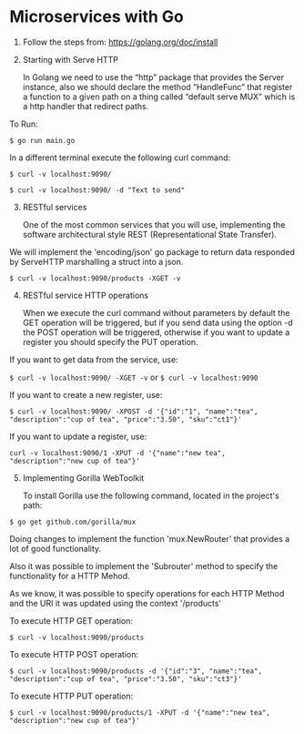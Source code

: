 # Microservices with Go

1. Follow the steps from: https://golang.org/doc/install

2. Starting with Serve HTTP

	In Golang we need to use the “http” package that provides the Server instance, also we should declare the method “HandleFunc” that register a function to a given path on a thing called “default serve MUX” which is a http handler that redirect paths. 

To Run:

`$ go run main.go`


In a different terminal execute the following curl command:

`$ curl -v localhost:9090/`

`$ curl -v localhost:9090/ -d "Text to send"`


3. RESTful services

	One of the most common services that you will use, implementing the software architectural style REST (Representational State Transfer).

We will implement the 'encoding/json' go package to return data responded by ServeHTTP marshalling a struct into a json.

`$ curl -v localhost:9090/products -XGET -v`

4. RESTful service HTTP operations

	When we execute the curl command without parameters by default the GET operation will be triggered, but if you send data using the option -d the POST operation will be triggered, otherwise if you want to update a register you should specify the PUT operation.

If you want to get data from the service, use:

`$ curl -v localhost:9090/ -XGET -v` or `$ curl -v localhost:9090`

If you want to create a new register, use:

`$ curl -v localhost:9090/ -XPOST -d '{"id":"1", "name":"tea", "description":"cup of tea", "price":"3.50", "sku":"ct1"}'`

If you want to update a register, use:

`curl -v localhost:9090/1 -XPUT -d '{"name":"new tea", "description":"new cup of tea"}'`

5. Implementing Gorilla WebToolkit

	To install Gorilla use the following command, located in the project's path:

`$ go get github.com/gorilla/mux`

Doing changes to implement the function 'mux.NewRouter' that provides a lot of good functionality.

Also it was possible to implement the 'Subrouter' method to specify the functionality for a HTTP Mehod.

As we know, it was possible to specify operations for each HTTP Method and the URI it was updated using the context '/products'

To execute HTTP GET operation:

`$ curl -v localhost:9090/products`


To execute HTTP POST operation:

`$ curl -v localhost:9090/products -d '{"id":"3", "name":"tea", "description":"cup of tea", "price":"3.50", "sku":"ct3"}'`


To execute HTTP PUT operation:

`$ curl -v localhost:9090/products/1 -XPUT -d '{"name":"new tea", "description":"new cup of tea"}'`

